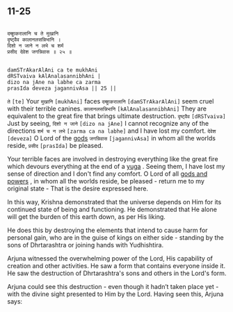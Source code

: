 ## 11-25


```shloka-sa

दम्ष्ट्राकरालानि च ते मुखानि
दृष्ट्वैव कालानलसन्निभानि ।
दिशो न जाने न लभे च शर्म
प्रसीद देवेश जगन्निवास ॥ २५ ॥

```
```shloka-sa-hk

damSTrAkarAlAni ca te mukhAni
dRSTvaiva kAlAnalasannibhAni |
dizo na jAne na labhe ca zarma
prasIda deveza jagannivAsa || 25 ||

```
`ते` `[te]` Your `मुखानि` `[mukhAni]` faces `दम्ष्ट्राकरालानि` `[damSTrAkarAlAni]` seem cruel with their terrible canines. `कालानलसन्निभानि` `[kAlAnalasannibhAni]` They are equivalent to the great fire that brings ultimate destruction. `दृष्ट्वैव` `[dRSTvaiva]` Just by seeing, `दिशो न जाने` `[dizo na jAne]` I cannot recognize any of the directions `शर्म च न लभे` `[zarma ca na labhe]` and I have lost my comfort. `देवेश` `[deveza]` O Lord of the 
[gods](4-12.md#gods_and_other_powers) `जगन्निवास` `[jagannivAsa]` in whom all the worlds reside, `प्रसीद` `[prasIda]` be pleased.

Your terrible faces are involved in destroying everything like the great fire which devours everything at the end of a 
[yuga](4-4.md#yugas)
. Seeing them, I have lost my sense of direction and I don't find any comfort. O Lord of all 
[gods and powers](4-12.md#gods_and_other_powers)
, in whom all the worlds reside, be pleased - return me to my original state - That is the desire expressed here.

In this way, Krishna demonstrated that the universe depends on Him for its continued state of being and functioning. He demonstrated that He alone will get the burden of this earth down, as per His liking. 

He does this by destroying the elements that intend to cause harm for personal gain, who are in the guise of kings on either side - standing by the sons of Dhrtarashtra or joining hands with Yudhishtira. 

Arjuna witnessed the overwhelming power of the Lord, His capability of creation and other activities. He saw a form that contains everyone inside it. He saw the destruction of Dhrtarashtra's sons and others in the Lord's form. 

Arjuna could see this destruction - even though it hadn’t taken place yet - with the divine sight presented to Him by the Lord. Having seen this, Arjuna says:


